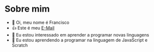 # Sobre mim
- 👋 Oi, meu nome é Francisco
- :+1: Este é meu [E-Mail](francisco.beraldo@escola.pr.gov.br)
- 👀 Eu estou interessado em aprender a programar novas linguagens
- 🌱 Eu estou aprendendo a programar na linguagem de JavaScript e Scratch


<!---
trainspwtting/trainspwtting is a ✨ special ✨ repository because its `README.md` (this file) appears on your GitHub profile.
You can click the Preview link to take a look at your changes.
--->
